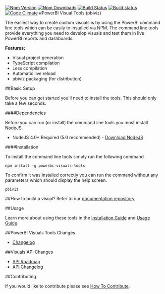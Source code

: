 [![Npm Version](https://img.shields.io/npm/v/powerbi-visuals-tools.svg?style=flat)](https://www.npmjs.com/package/powerbi-visuals-tools)
[![Npm Downloads](https://img.shields.io/npm/dm/powerbi-visuals-tools.svg?style=flat)](https://www.npmjs.com/package/powerbi-visuals-tools)
[![Build Status](https://travis-ci.org/Microsoft/PowerBI-visuals-tools.svg?branch=master)](https://travis-ci.org/Microsoft/PowerBI-visuals-tools)
[![Build status](https://ci.appveyor.com/api/projects/status/ogws5ib33i35o5hs/branch/master?svg=true)](https://ci.appveyor.com/project/spatney/powerbi-visuals-tools)
[![Code Climate](https://codeclimate.com/github/Microsoft/PowerBI-visuals-tools/badges/gpa.svg)](https://codeclimate.com/github/Microsoft/PowerBI-visuals-tools)
#PowerBI Visual Tools (pbiviz)

The easiest way to create custom visuals is by using the PowerBI command line tools which can be easily to installed via NPM. The command line tools provide everything you need to develop visuals and test them in live PowerBI reports and dashboards. 

**Features:**

* Visual project generation
* TypeScript compilation
* Less compilation
* Automatic live reload
* pbiviz packaging (for distribution)

##Basic Setup

Before you can get started you'll need to install the tools. This should only take a few seconds.

####Dependencies

Before you can run (or install) the command line tools you must install NodeJS.

* NodeJS 4.0+ Required (5.0 recommended) - [Download NodeJS](https://nodejs.org)

####Installation

To install the command line tools simply run the following command

```
npm install -g powerbi-visuals-tools
```

To confirm it was installed correctly you can run the command without any parameters which should display the help screen.

```
pbiviz
```

##How to build a visual?
Refer to our [documentation repository](https://github.com/Microsoft/PowerBI-visuals-docs)

##Usage

Learn more about using these tools in the [Installation Guide](https://github.com/Microsoft/PowerBI-visuals-docs/tree/master/tools) and [Usage Guide](https://github.com/Microsoft/PowerBI-visuals-docs/blob/master/tools/usage.md)

##PowerBI Visuals Tools Changes

* [Changelog](https://github.com/Microsoft/PowerBI-visuals-docs/blob/master/Changelog.md)

##Visuals API Changes

* [API Roadmap](https://github.com/Microsoft/PowerBI-visuals-docs/blob/master/Roadmap/README.md)
* [API Changelog](https://github.com/Microsoft/PowerBI-visuals-docs/blob/master/Changelog.md)

##Contributing

If you would like to contribute please see [How To Contribute](https://github.com/Microsoft/PowerBI-visuals-tools/blob/master/CONTRIBUTING.md).
